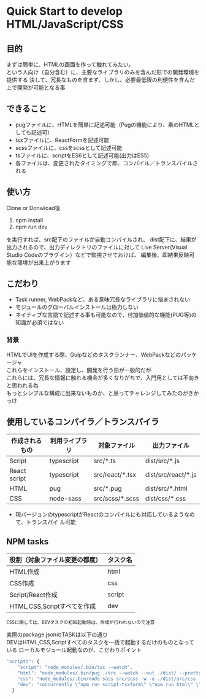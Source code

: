 # Quick Start to develop HTML/JavaScript/CSS

## 目的

まずは簡単に、HTMLの画面を作って触れてみたい。  
という人向け（自分含む）に、主要なライブラリのみを含んだ形での開発環境を提供する
決して、冗長なものを含まず、しかし、必要最低限の利便性を含んだ上で開発が可能となる事

## できること

- pugファイルに、HTMLを簡単に記述可能（Pugの機能により、素のHTMLとしても記述可）
- tsxファイルに、ReactFormを記述可能
- scssファイルに、cssをscssとして記述可能
- tsファイルに、scriptをES6として記述可能(出力はES5)
- 各ファイルは、変更されたタイミングで即、コンパイル／トランスパイルされる

## 使い方

Clone or Donwload後

1. npm install
2. npm run dev

を実行すれば、src配下のファイルが自動コンパイルされ、
dist配下に、結果が出力されるので、出力ディレクトリのファイルに対して
Live Server(Visual Studio Codeのプラグイン）などで監視させておけば、
編集後、即結果反映可能な環境が出来上がります

## こだわり

- Task runner, WebPackなど、ある意味冗長なライブラリに悩まされない
- モジュールのグローバルインストールは極力しない
- ネイティブな言語で記述する事も可能なので、付加価値的な機能(PUG等)の知識が必須ではない

### 背景

HTMLでUIを作成する際、Gulpなどのタスクランナー、WebPackなどのパッケージャ  
これらをインストール、設定し、開発を行う形が一般的だが  
これらには、冗長な情報に触れる機会が多くなりがちで、入門用としては不向きと思われる為  
もっとシンプルな構成に出来ないものか、と思ってチャレンジしてみたのがきかっけ

## 使用しているコンパイラ／トランスパイラ

| 作成されるもの | 利用ライブラリ | 対象ファイル    | 出力ファイル        |
| -------------- | -------------- | --------------- | ------------------- |
| Script         | typescript     | src/*.ts        | dist/src/*.js       |
| React script   | typescript     | src/react/*.tsx | dist/src/react/*.js |
| HTML           | pug            | src/*.pug       | dist/src/*.html     |
| CSS            | node-sass      | src/scss/*.scss | dist/css/*.css      |

- 現バージョンのtypescriptがReactのコンパイルにも対応しているようなので、トランスパイ
ル可能

## NPM tasks

| 役割（対象ファイル変更の都度） | タスク名 |
| ------------------------------ | -------- |
| HTML作成                       | html     |
| CSS作成                        | css      |
| Script/React作成               | script   |
| HTML,CSS,Scriptすべてを作成    | dev      |

    CSSに関しては、DEVタスクの初回起動時は、作成が行われないので注意

実際のpackage.jsonのTASKは以下の通り  
DEVはHTML,CSS,Scriptすべてのタスクを一括で起動するだけのものとなっている
ローカルモジュール起動なのが、こだわりポイント

``` javascript
"scripts": {
    "script": "node_modules/.bin/tsc --watch",
    "html": "node_modules/.bin/pug ./src --watch --out ./dist/ --pretty",
    "css": "node_modules/.bin/node-sass src/scss -w -o ./dist/src/css -r",
    "dev": "concurrently \"npm run script-tsxform\" \"npm run html\" \"npm run css\""
  }
```

